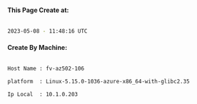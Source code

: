 
   
#### This Page Create at:

```bash

2023-05-08 - 11:48:16 UTC

```

#### Create By Machine:

```bash

Host Name : fv-az502-106

platform  : Linux-5.15.0-1036-azure-x86_64-with-glibc2.35

Ip Local  : 10.1.0.203

```

